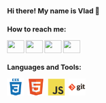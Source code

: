 

### Hi there! My name is Vlad 👋
<!-- - :telescope: I enjoy coding, creating websites, working in team and I am enthusiastic about learning new technology.
- :seedling: With a passion for both personal growth and for software development, ready to apply my skills
 to a talented engineering team to develop quality solutions.
- :zap: 
--- -->

<h3>How to reach me:</h3>
<a href="https://www.instagram.com/vladyslav.mirosh" target="blank"><img align="center" src="https://cdn.jsdelivr.net/npm/simple-icons@3.0.1/icons/instagram.svg" alt="" height="30" width="40" /></a>
<a href="https://t.me/VladyslavMirosh" target="blank"><img align="center" src="https://cdn.jsdelivr.net/npm/simple-icons@3.13.0/icons/telegram.svg" alt="" height="30" width="40" /></a>
<a href="https://www.facebook.com/VladyslavMiroshnychenko" target="blank"><img align="center" src="https://cdn.jsdelivr.net/npm/simple-icons@3.13.0/icons/facebook.svg" alt="" height="30" width="40" /></a>
<a href="mailto:miroshnychenko.vlad@gmail.com" target="blank"><img align="center" src="https://cdn.jsdelivr.net/npm/simple-icons@3.13.0/icons/google.svg" alt="" height="30" width="40" /></a>
<h3>Languages and Tools:</h3>
<div>
  <img src="https://github.com/devicons/devicon/blob/master/icons/css3/css3-plain-wordmark.svg"  title="CSS3" alt="CSS" width="40" height="40"/>&nbsp;
  <img src="https://github.com/devicons/devicon/blob/master/icons/html5/html5-original.svg" title="HTML5" alt="HTML" width="40" height="40"/>&nbsp;
  <img src="https://github.com/devicons/devicon/blob/master/icons/javascript/javascript-original.svg" title="JavaScript" alt="JavaScript" width="40" height="40"/>&nbsp;
  <img src="https://github.com/devicons/devicon/blob/master/icons/git/git-original-wordmark.svg" title="Git" **alt="Git" width="40" height="40"/>&nbsp;
</div>

